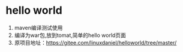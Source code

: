 # hello world
 1. maven编译测试使用  
 2. 编译为war包,放到tomat,简单的hello world页面 
 3. 原项目地址：https://gitee.com/linuxdaniel/helloworld/tree/master/
